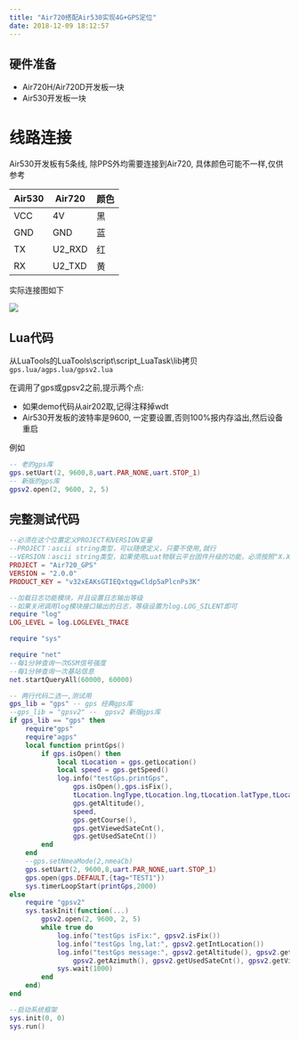 ```yaml
---
title: "Air720搭配Air530实现4G+GPS定位"
date: 2018-12-09 18:12:57
---
```


## 硬件准备

* Air720H/Air720D开发板一块
* Air530开发板一块

# 线路连接

Air530开发板有5条线, 除PPS外均需要连接到Air720, 具体颜色可能不一样,仅供参考

|Air530|Air720|颜色|
|------|------|---|
|VCC   |4V    |黑|
|GND   |GND   |蓝|
|TX    |U2_RXD|红|
|RX    |U2_TXD|黄|

实际连接图如下

![](http://doc.openluat.com/api/static/editormd/php/../uploads/5_40296.jpg)

## Lua代码

从LuaTools的LuaTools\script\script_LuaTask\lib拷贝`gps.lua/agps.lua/gpsv2.lua`

在调用了gps或gpsv2之前,提示两个点:

* 如果demo代码从air202取,记得注释掉wdt
* Air530开发板的波特率是9600, 一定要设置,否则100%报内存溢出,然后设备重启

例如
```lua
-- 老的gps库
gps.setUart(2, 9600,8,uart.PAR_NONE,uart.STOP_1)
-- 新版的gps库
gpsv2.open(2, 9600, 2, 5)
```

## 完整测试代码

```lua
--必须在这个位置定义PROJECT和VERSION变量
--PROJECT：ascii string类型，可以随便定义，只要不使用,就行
--VERSION：ascii string类型，如果使用Luat物联云平台固件升级的功能，必须按照"X.X.X"定义，X表示1位数字；否则可随便定义
PROJECT = "Air720_GPS"
VERSION = "2.0.0"
PRODUCT_KEY = "v32xEAKsGTIEQxtqgwCldp5aPlcnPs3K"

--加载日志功能模块，并且设置日志输出等级
--如果关闭调用log模块接口输出的日志，等级设置为log.LOG_SILENT即可
require "log"
LOG_LEVEL = log.LOGLEVEL_TRACE

require "sys"

require "net"
--每1分钟查询一次GSM信号强度
--每1分钟查询一次基站信息
net.startQueryAll(60000, 60000)

-- 两行代码二选一,测试用
gps_lib = "gps" -- gps 经典gps库
--gps_lib = "gpsv2" --  gpsv2 新版gps库
if gps_lib == "gps" then
    require"gps"
    require"agps"
    local function printGps()
        if gps.isOpen() then
            local tLocation = gps.getLocation()
            local speed = gps.getSpeed()
            log.info("testGps.printGps",
                gps.isOpen(),gps.isFix(),
                tLocation.lngType,tLocation.lng,tLocation.latType,tLocation.lat,
                gps.getAltitude(),
                speed,
                gps.getCourse(),
                gps.getViewedSateCnt(),
                gps.getUsedSateCnt())
        end
    end
    --gps.setNmeaMode(2,nmeaCb)
    gps.setUart(2, 9600,8,uart.PAR_NONE,uart.STOP_1)
    gps.open(gps.DEFAULT,{tag="TEST1"})
    sys.timerLoopStart(printGps,2000)
else
    require "gpsv2"
    sys.taskInit(function(...)
        gpsv2.open(2, 9600, 2, 5)
        while true do
            log.info("testGps isFix:", gpsv2.isFix())
            log.info("testGps lng,lat:", gpsv2.getIntLocation())
            log.info("testGps message:", gpsv2.getAltitude(), gpsv2.getSpeed(),
                gpsv2.getAzimuth(), gpsv2.getUsedSateCnt(), gpsv2.getViewedSateCnt())
            sys.wait(1000)
        end
    end)
end

--启动系统框架
sys.init(0, 0)
sys.run()
```
